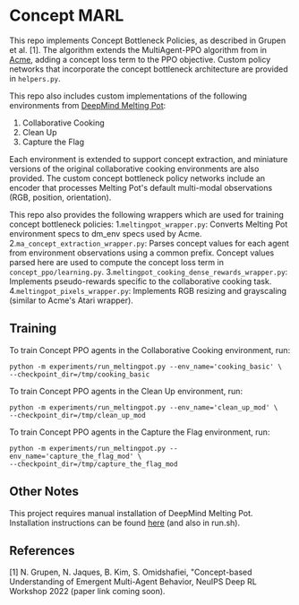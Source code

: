 # Concept MARL
This repo implements Concept Bottleneck Policies, as described in
Grupen et al. [1]. The algorithm extends the MultiAgent-PPO algorithm from
in [Acme](https://github.com/deepmind/acme), adding a concept loss term
to the PPO objective. Custom policy networks that incorporate the concept
bottleneck architecture are provided in `helpers.py`.

This repo also includes custom implementations of the following environments
from [DeepMind Melting Pot](https://github.com/deepmind/meltingpot):
1. Collaborative Cooking
2. Clean Up
2. Capture the Flag

Each environment is extended to support concept extraction, and miniature
versions of the original collaborative cooking environments are also provided.
The custom concept bottleneck policy networks include an encoder that processes
Melting Pot's default multi-modal observations (RGB, position, orientation).

This repo also provides the following wrappers which are used for training
concept bottleneck policies:
1.`meltingpot_wrapper.py`: Converts Melting Pot environment specs to dm_env
specs used by Acme.
2.`ma_concept_extraction_wrapper.py`: Parses concept values for each agent from
environment observations using a common prefix. Concept values parsed here are
used to compute the concept loss term in `concept_ppo/learning.py`.
3.`meltingpot_cooking_dense_rewards_wrapper.py`: Implements pseudo-rewards
specific to the collaborative cooking task.
4.`meltingpot_pixels_wrapper.py`: Implements RGB resizing and grayscaling
(similar to Acme's Atari wrapper).

## Training
To train Concept PPO agents in the Collaborative Cooking environment, run:
```
python -m experiments/run_meltingpot.py --env_name='cooking_basic' \
--checkpoint_dir=/tmp/cooking_basic
```

To train Concept PPO agents in the Clean Up environment, run:
```
python -m experiments/run_meltingpot.py --env_name='clean_up_mod' \
--checkpoint_dir=/tmp/clean_up_mod
```

To train Concept PPO agents in the Capture the Flag environment, run:
```
python -m experiments/run_meltingpot.py --env_name='capture_the_flag_mod' \
--checkpoint_dir=/tmp/capture_the_flag_mod
```

## Other Notes
This project requires manual installation of DeepMind Melting Pot. Installation
instructions can be found [here](https://github.com/deepmind/meltingpot) (and also in run.sh).

## References
[1] N. Grupen, N. Jaques, B. Kim, S. Omidshafiei, "Concept-based Understanding of
Emergent Multi-Agent Behavior, NeuIPS Deep RL Workshop 2022 (paper link coming soon).
